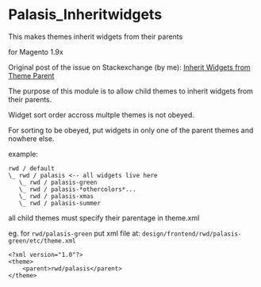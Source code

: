 # Palasis_Inheritwidgets

This makes themes inherit widgets from their parents

for Magento 1.9x

Original post of the issue on Stackexchange (by me):  [Inherit Widgets from Theme Parent](https://magento.stackexchange.com/questions/221255/inherit-widgets-from-theme-parent)

The purpose of this module is to allow child themes to inherit widgets from their parents. 

Widget sort order accross multple themes is not obeyed.

For sorting to be obeyed, put widgets in only one of the parent themes and nowhere else.

example:

    rwd / default
    \_ rwd / palasis <-- all widgets live here
       \_ rwd / palasis-green
       \_ rwd / palasis-*othercolors*...
       \_ rwd / palasis-xmas
       \_ rwd / palasis-summer

all child themes must specify their parentage in theme.xml

eg. for `rwd/palasis-green` put xml file at: `design/frontend/rwd/palasis-green/etc/theme.xml`

```
<?xml version="1.0"?>
<theme>
    <parent>rwd/palasis</parent>
</theme>
```
